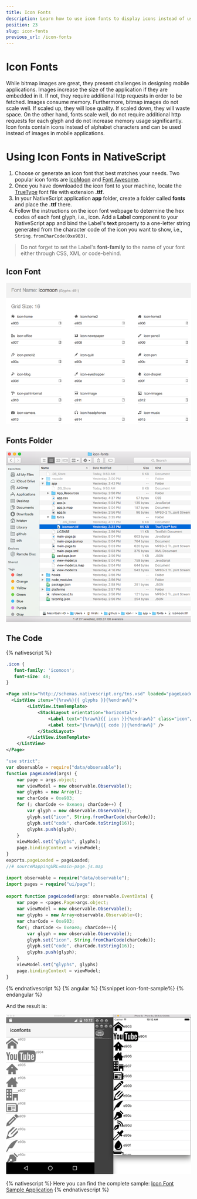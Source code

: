 ```yaml
---
title: Icon Fonts
description: Learn how to use icon fonts to display icons instead of using images.
position: 23
slug: icon-fonts
previous_url: /icon-fonts
---
```


# Icon Fonts
While bitmap images are great, they present challenges in designing mobile applications. Images increase the size of the application if they are embedded in it. If not, they require additional http requests in order to be fetched. Images consume memory. Furthermore, bitmap images do not scale well. If scaled up, they will lose quality. If scaled down, they will waste space. On the other hand, fonts scale well, do not require additional http requests for each glyph and do not increase memory usage significantly. Icon fonts contain icons instead of alphabet characters and can be used instead of images in mobile applications.

# Using Icon Fonts in NativeScript
1. Choose or generate an icon font that best matches your needs. Two popular icon fonts are [IcoMoon](https://icomoon.io/) and [Font Awesome](https://fortawesome.github.io/Font-Awesome/).
2. Once you have downloaded the icon font to your machine, locate the [TrueType](https://en.wikipedia.org/wiki/TrueType) font file with extension **.ttf**.
3. In your NativeScript application **app** folder, create a folder called **fonts** and place the **.ttf** there.
4. Follow the instructions on the icon font webpage to determine the hex codes of each font glyph, i.e., icon. Add a **Label** component to your NativeScript app and bind the Label's **text** property to a one-letter string generated from the character code of the icon you want to show, i.e., `String.fromCharCode(0xe903)`.

> Do not forget to set the Label's **font-family** to the name of your font either through CSS, XML or code-behind.

## Icon Font
![icomoon](../img/modules/icon-fonts/icomoon.png "Icomoon")

## Fonts Folder
![icon-fonts](../img/modules/icon-fonts/fonts-folder.png "Fonts Folder")

## The Code
{% nativescript %}
``` CSS
.icon {
   font-family: 'icomoon';
   font-size: 48;
}
```
``` XML
<Page xmlns="http://schemas.nativescript.org/tns.xsd" loaded="pageLoaded">
  <ListView items="{%raw%}{{ glyphs }}{%endraw%}">
        <ListView.itemTemplate>
            <StackLayout orientation="horizontal">
                <Label text="{%raw%}{{ icon }}{%endraw%}" class="icon"/>
                <Label text="{%raw%}{{ code }}{%endraw%}" />
            </StackLayout>
        </ListView.itemTemplate>
    </ListView>
</Page>
```
``` JavaScript
"use strict";
var observable = require("data/observable");
function pageLoaded(args) {
    var page = args.object;
    var viewModel = new observable.Observable();
    var glyphs = new Array();
    var charCode = 0xe903;
    for (; charCode <= 0xeaea; charCode++) {
        var glyph = new observable.Observable();
        glyph.set("icon", String.fromCharCode(charCode));
        glyph.set("code", charCode.toString(16));
        glyphs.push(glyph);
    }
    viewModel.set("glyphs", glyphs);
    page.bindingContext = viewModel;
}
exports.pageLoaded = pageLoaded;
//# sourceMappingURL=main-page.js.map
```
``` TypeScript
import observable = require("data/observable");
import pages = require("ui/page");

export function pageLoaded(args: observable.EventData) {
    var page = <pages.Page>args.object;
    var viewModel = new observable.Observable();
    var glyphs = new Array<observable.Observable>();
    var charCode = 0xe903;
    for(; charCode <= 0xeaea; charCode++){
        var glyph = new observable.Observable();
        glyph.set("icon", String.fromCharCode(charCode));
        glyph.set("code", charCode.toString(16));
        glyphs.push(glyph);
    }
    viewModel.set("glyphs", glyphs)
    page.bindingContext = viewModel;
}
```
{% endnativescript %}
{% angular %}
{%snippet icon-font-sample%}
{% endangular %}

And the result is:

![sample-app](../img/modules/icon-fonts/sample-app.png "Sample App")

{% nativescript %}
Here you can find the complete sample: [Icon Font Sample Application](https://github.com/NativeScript/icon-fonts)
{% endnativescript %}
